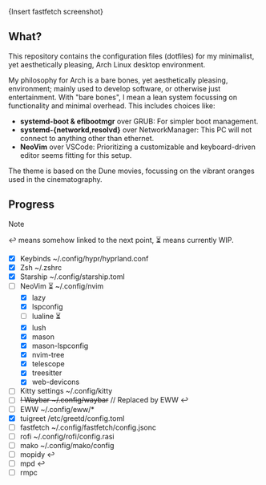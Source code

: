 {Insert fastfetch screenshot}
## What?
This repository contains the configuration files (dotfiles) for my minimalist, yet aesthetically pleasing, Arch Linux desktop environment.

My philosophy for Arch is a bare bones, yet aesthetically pleasing, environment; mainly used to develop software, or otherwise just entertainment.
With "bare bones", I mean a lean system focussing on functionality and minimal overhead. This includes choices like:
- **systemd-boot & efibootmgr** over GRUB: For simpler boot management.
- **systemd-{networkd,resolvd}** over NetworkManager: This PC will not connect to anything other than ethernet.
- **NeoVim** over VSCode: Prioritizing a customizable and keyboard-driven editor seems fitting for this setup.

The theme is based on the Dune movies, focussing on the vibrant oranges used in the cinematography.

## Progress
> [!NOTE]
> ↩️ means somehow linked to the next point, ⏳ means currently WIP.

- [x] Keybinds		        ~/.config/hypr/hyprland.conf
- [x] Zsh			        ~/.zshrc
- [x] Starship		        ~/.config/starship.toml
- [ ] NeoVim ⏳		        ~/.config/nvim
	- [x] lazy
	- [x] lspconfig
	- [ ] lualine ⏳
	- [x] lush
	- [x] mason
	- [x] mason-lspconfig
	- [x] nvim-tree
	- [x] telescope
	- [x] treesitter
	- [x] web-devicons
- [ ] Kitty settings	    ~/.config/kitty
- [ ] <s>! Waybar		    ~/.config/waybar</s> // Replaced by EWW ↩️ 
- [ ] EWW			        ~/.config/eww/* 
- [x] tuigreet		        /etc/greetd/config.toml
- [ ] fastfetch		        ~/.config/fastfetch/config.jsonc
- [ ] rofi			        ~/.config/rofi/config.rasi
- [ ] mako                  ~/.config/mako/config
- [ ] mopidy ↩️
- [ ] mpd ↩️
- [ ] rmpc
